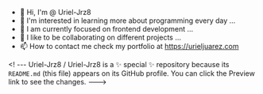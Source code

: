 - 👋 Hi, I'm @ Uriel-Jrz8
- 👀 I'm interested in learning more about programming every day ...
- 🌱 I am currently focused on frontend development ...
- 💞️ I like to be collaborating on different projects ...
- 📫 How to contact me check my portfolio at https://urieljuarez.com 

<! ---
Uriel-Jrz8 / Uriel-Jrz8 is a ✨ special ✨ repository because its `README.md` (this file) appears on its GitHub profile.
You can click the Preview link to see the changes.
--->
